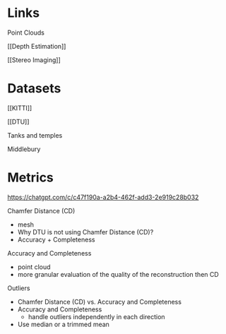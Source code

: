 

# Links

Point Clouds

[[Depth Estimation]]

[[Stereo Imaging]]

# Datasets

[[KITTI]]

[[DTU]]

Tanks and temples

Middlebury

# Metrics

https://chatgpt.com/c/c47f190a-a2b4-462f-add3-2e919c28b032

Chamfer Distance (CD)
- mesh
- Why DTU is not using Chamfer Distance (CD)?
- Accuracy + Completeness

Accuracy and Completeness
- point cloud
- more granular evaluation of the quality of the reconstruction then CD

Outliers
- Chamfer Distance (CD) vs. Accuracy and Completeness
- Accuracy and Completeness
	- handle outliers independently in each direction
- Use median or a trimmed mean